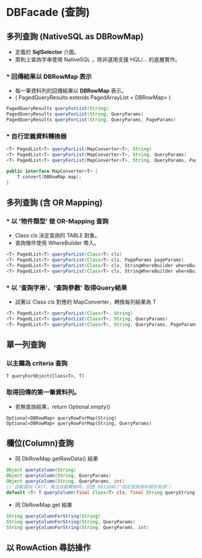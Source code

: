 # DBFacade (查詢)


## 多列查詢 (NativeSQL as DBRowMap)

* 定義於 **SqlSelector** 介面。
* 原則上查詢字串使用 NativeSQL ，除非選用支援 HQL/... 的底層實作。

### * 回傳結果以 DBRowMap 表示

* 每一筆資料列的回傳結果以 **DBRowMap** 表示。
* \( PagedQueryResults extends PagedArrayList < DBRowMap\> \)

``` java
PagedQueryResults queryForList(String)
PagedQueryResults queryForList(String, QueryParams)
PagedQueryResults queryForList(String, QueryParams, PageParams)
```

### * 自行定義資料轉換器

``` java
<T> PagedList<T> queryForList(MapConverter<T>, String)
<T> PagedList<T> queryForList(MapConverter<T>, String, QueryParams)
<T> PagedList<T> queryForList(MapConverter<T>, String, QueryParams, PageParams)

public interface MapConverter<T> {
    T convert(DBRowMap map);
}
```

## 多列查詢 (含 OR Mapping)


### * 以 '物件類型' 做 OR-Mapping 查詢

* Class<T> cls 決定查詢的 TABLE 對象。
* 查詢條件使用 WhereBuilder 帶入。

``` java
<T> PagedList<T> queryForList(Class<T> cls) 
<T> PagedList<T> queryForList(Class<T> cls, PageParams pageParams) 
<T> PagedList<T> queryForList(Class<T> cls, StringWhereBuilder whereBuilder) 
<T> PagedList<T> queryForList(Class<T> cls, StringWhereBuilder whereBuilder, PageParams pageParams);
```


### * 以 '查詢字串'、'查詢參數' 取得Query結果

* 試著以 Class<T> cls 對應的 MapConverter，轉換每列結果為 T

``` java
<T> PagedList<T> queryForList(Class<T>, String)
<T> PagedList<T> queryForList(Class<T>, String, QueryParams)
<T> PagedList<T> queryForList(Class<T>, String, QueryParams, PageParams)
```



## 單一列查詢

### 以主鍵為 criteria 查詢

```
T queryForObject(Class<T>, T)
```

### 取得回傳的第一筆資料列。

* 若無查詢結果，return Optional.empty()

```
Optional<DBRowMap> queryRowForMap(String)
Optional<DBRowMap> queryRowForMap(String, QueryParams)
```

## 欄位(Column)查詢


* 同 DbRowMap.getRawData() 結果

``` java
Object queryColumn(String)
Object queryColumn(String, QueryParams)
Object queryColumn(String, QueryParams, int)
// 自動嘗試 CAST，無法自動轉換時，回應 DB1104E("指定查詢資料類別有誤")
default <T> T queryColumn(final Class<T> cls, final String queryString) {
```

* 同 DbRowMap.get 結果

``` java
String queryColumnForString(String)
String queryColumnForString(String, QueryParams)
String queryColumnForString(String, QueryParams, int)
```


## 以 RowAction<T> 尋訪操作











